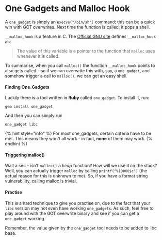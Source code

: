 # One Gadgets and Malloc Hook

A `one_gadget` is simply an `execve("/bin/sh")` command; this can be a quick win with GOT overwrites. Next time the function is called, it pops a shell.

`__malloc_hook` is a feature in C. The [Official GNU site](https://www.gnu.org/software/libc/manual/html_node/Hooks-for-Malloc.html) defines `__malloc_hook`  as:

> The value of this variable is a pointer to the function that `malloc` uses whenever it is called.

To summarise, when you call `malloc()` the function `__malloc_hook` points to also gets called - so if we can overwrite this with, say, a `one_gadget`, and somehow trigger a call to `malloc()`, we can get an easy shell.

#### Finding One\_Gadgets

Luckily there is a tool written in **Ruby** called `one_gadget`. To install it, run:

```text
gem install one_gadget
```

And then you can simply run

```text
one_gadget libc
```

{% hint style="info" %}
For most one\_gadgets, certain criteria have to be met. This means they won't all work - in fact, **none** of them may work.
{% endhint %}

#### Triggering malloc\(\)

Wait a sec - isn't `malloc()` a _heap_ function? How will we use it on the stack? Well, you can actually trigger `malloc` by calling `printf("%10000$c")` \(the actual reason for this is unknown to me\). So, if you have a format string vulnerability, calling malloc is trivial.

#### Practise

This is a hard technique to give you practise on, due to the fact that your `libc` version may not even have working `one_gadgets`. As such, feel free to play around with the GOT overwrite binary and see if you can get a `one_gadget` working.

Remember, the value given by the `one_gadget` tool needs to be added to libc base.

